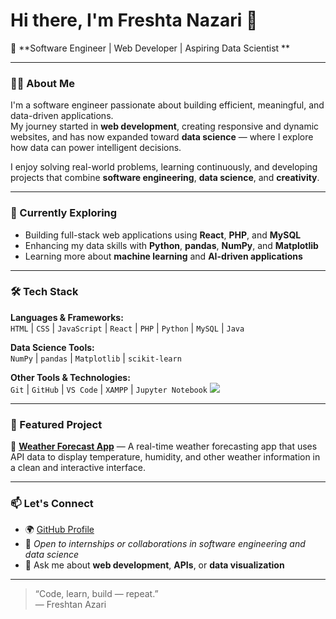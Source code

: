 
# Hi there, I'm Freshta Nazari 👋  

🚀 **Software Engineer | Web Developer | Aspiring Data Scientist **

---

### 👨‍💻 About Me  
I'm a software engineer passionate about building efficient, meaningful, and data-driven applications.  
My journey started in **web development**, creating responsive and dynamic websites, and has now expanded toward **data science** — where I explore how data can power intelligent decisions.  

I enjoy solving real-world problems, learning continuously, and developing projects that combine **software engineering**, **data science**, and **creativity**.

---

### 🧠 Currently Exploring  
- Building full-stack web applications using **React**, **PHP**, and **MySQL**  
- Enhancing my data skills with **Python**, **pandas**, **NumPy**, and **Matplotlib**  
- Learning more about **machine learning** and **AI-driven applications**

---

### 🛠️ Tech Stack  

**Languages & Frameworks:**  
`HTML` | `CSS` | `JavaScript` | `React` | `PHP` | `Python` | `MySQL` | `Java`

**Data Science Tools:**  
`NumPy` | `pandas` | `Matplotlib` | `scikit-learn`

**Other Tools & Technologies:**  
`Git` | `GitHub` | `VS Code` | `XAMPP` | `Jupyter Notebook`
<img src="https://cdn.jsdelivr.net/gh/devicons/devicon@latest/icons/react/react-original.svg" />
          
---

### 🌟 Featured Project  
🔹 [**Weather Forecast App**](https://freshtanazari.github.io/weatherForcast/) — A real-time weather forecasting app that uses API data to display temperature, humidity, and other weather information in a clean and interactive interface.  

---

### 📫 Let's Connect  
- 🌍 [GitHub Profile](https://github.com/Freshtanazari)  
- 💼 *Open to internships or collaborations in software engineering and data science*  
- 💬 Ask me about **web development**, **APIs**, or **data visualization**

---

> “Code, learn, build — repeat.”  
> — Freshtan Azari

